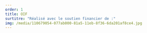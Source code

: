 ```yaml
---
order: 1
title: OIF
surtitre: "Réalisé avec le soutien financier de :"
img: /media/110679054-077ab000-81a5-11eb-8f36-6da201af8ce4.jpg
---
```

